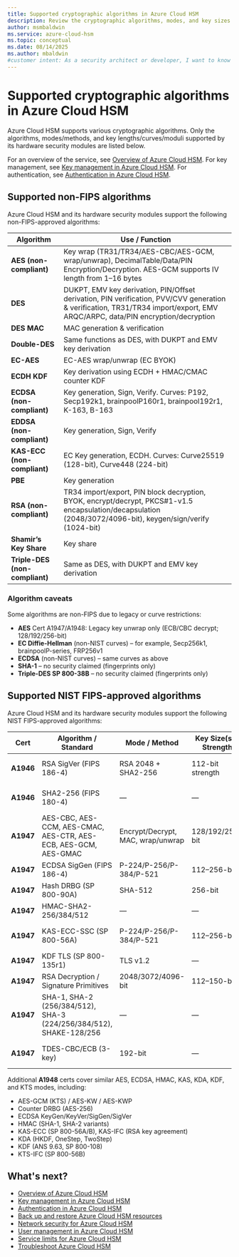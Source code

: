 ```yaml
---
title: Supported cryptographic algorithms in Azure Cloud HSM
description: Review the cryptographic algorithms, modes, and key sizes supported by Azure Cloud HSM hardware security modules.
author: msmbaldwin
ms.service: azure-cloud-hsm
ms.topic: conceptual
ms.date: 08/14/2025
ms.author: mbaldwin
#customer intent: As a security architect or developer, I want to know which cryptographic algorithms are supported by Azure Cloud HSM so I can plan my application integration and compliance.
---
```



# Supported cryptographic algorithms in Azure Cloud HSM

Azure Cloud HSM supports various cryptographic algorithms. Only the algorithms, modes/methods, and key lengths/curves/moduli supported by its hardware security modules are listed below.

For an overview of the service, see [Overview of Azure Cloud HSM](overview.md). For key management, see [Key management in Azure Cloud HSM](key-management.md). For authentication, see [Authentication in Azure Cloud HSM](authentication.md).

## Supported non-FIPS algorithms

Azure Cloud HSM and its hardware security modules support the following non-FIPS-approved algorithms:


| Algorithm                      | Use / Function |
| ------------------------------ | -------------- |
| **AES (non-compliant)**        | Key wrap (TR31/TR34/AES-CBC/AES-GCM, wrap/unwrap), DecimalTable/Data/PIN Encryption/Decryption. AES-GCM supports IV length from 1–16 bytes |
| **DES**                        | DUKPT, EMV key derivation, PIN/Offset derivation, PIN verification, PVV/CVV generation & verification, TR31/TR34 import/export, EMV ARQC/ARPC, data/PIN encryption/decryption |
| **DES MAC**                    | MAC generation & verification |
| **Double-DES**                 | Same functions as DES, with DUKPT and EMV key derivation |
| **EC-AES**                     | EC-AES wrap/unwrap (EC BYOK) |
| **ECDH KDF**                   | Key derivation using ECDH + HMAC/CMAC counter KDF |
| **ECDSA (non-compliant)**      | Key generation, Sign, Verify. Curves: P192, Secp192k1, brainpoolP160r1, brainpool192r1, K-163, B-163 |
| **EDDSA (non-compliant)**      | Key generation, Sign, Verify |
| **KAS-ECC (non-compliant)**    | EC Key generation, ECDH. Curves: Curve25519 (128-bit), Curve448 (224-bit) |
| **PBE**                        | Key generation |
| **RSA (non-compliant)**        | TR34 import/export, PIN block decryption, BYOK, encrypt/decrypt, PKCS#1-v1.5 encapsulation/decapsulation (2048/3072/4096-bit), keygen/sign/verify (1024-bit) |
| **Shamir’s Key Share**         | Key share |
| **Triple-DES (non-compliant)** | Same as DES, with DUKPT and EMV key derivation |

### Algorithm caveats

Some algorithms are non-FIPS due to legacy or curve restrictions:

- **AES** Cert A1947/A1948: Legacy key unwrap only (ECB/CBC decrypt; 128/192/256-bit)
- **EC Diffie-Hellman** (non-NIST curves) – for example, Secp256k1, brainpoolP-series, FRP256v1
- **ECDSA** (non-NIST curves) – same curves as above
- **SHA-1** – no security claimed (fingerprints only)
- **Triple-DES SP 800-38B** – no security claimed (fingerprints only)

## Supported NIST FIPS-approved algorithms

Azure Cloud HSM and its hardware security modules support the following NIST FIPS-approved algorithms:

| Cert      | Algorithm / Standard                                               | Mode / Method                     | Key Size(s) / Strength | Use / Function                        |
| --------- | ------------------------------------------------------------------ | --------------------------------- | ---------------------- | ------------------------------------- |
| **A1946** | RSA SigVer (FIPS 186-4)                                            | RSA 2048 + SHA2-256               | 112-bit strength       | Firmware integrity verification       |
| **A1946** | SHA2-256 (FIPS 180-4)                                              | —                                 | —                      | Firmware integrity verification       |
| **A1947** | AES-CBC, AES-CCM, AES-CMAC, AES-CTR, AES-ECB, AES-GCM, AES-GMAC    | Encrypt/Decrypt, MAC, wrap/unwrap | 128/192/256-bit        | Data protection, key wrap/unwrap, MAC |
| **A1947** | ECDSA SigGen (FIPS 186-4)                                          | P-224/P-256/P-384/P-521           | 112–256-bit            | Signature generation                  |
| **A1947** | Hash DRBG (SP 800-90A)                                             | SHA-512                           | 256-bit                | RNG for keys, IVs, salt               |
| **A1947** | HMAC-SHA2-256/384/512                                              | —                                 | —                      | MAC, KAS, KDF                         |
| **A1947** | KAS-ECC-SSC (SP 800-56A)                                           | P-224/P-256/P-384/P-521           | 112–256-bit            | Shared secret computation             |
| **A1947** | KDF TLS (SP 800-135r1)                                             | TLS v1.2                          | —                      | TLS handshake                         |
| **A1947** | RSA Decryption / Signature Primitives                              | 2048/3072/4096-bit                | 112–150-bit            | Decrypt / sign                        |
| **A1947** | SHA-1, SHA-2 (256/384/512), SHA-3 (224/256/384/512), SHAKE-128/256 | —                                 | —                      | Message digests                       |
| **A1947** | TDES-CBC/ECB (3-key)                                               | 192-bit                           | —                      | Data decryption (legacy)              |

Additional **A1948** certs cover similar AES, ECDSA, HMAC, KAS, KDA, KDF, and KTS modes, including:

- AES-GCM (KTS) / AES-KW / AES-KWP
- Counter DRBG (AES-256)
- ECDSA KeyGen/KeyVer/SigGen/SigVer
- HMAC (SHA-1, SHA-2 variants)
- KAS-ECC (SP 800-56A/B), KAS-IFC (RSA key agreement)
- KDA (HKDF, OneStep, TwoStep)
- KDF (ANS 9.63, SP 800-108)
- KTS-IFC (SP 800-56B)

## What's next?

- [Overview of Azure Cloud HSM](overview.md)
- [Key management in Azure Cloud HSM](key-management.md)
- [Authentication in Azure Cloud HSM](authentication.md)
- [Back up and restore Azure Cloud HSM resources](backup-restore.md)
- [Network security for Azure Cloud HSM](network-security.md)
- [User management in Azure Cloud HSM](user-management.md)
- [Service limits for Azure Cloud HSM](service-limits.md)
- [Troubleshoot Azure Cloud HSM](troubleshoot.md)

